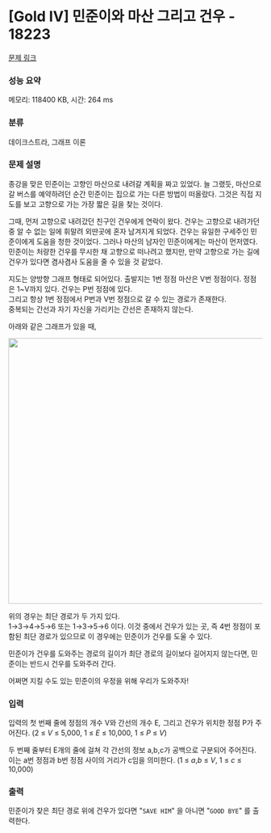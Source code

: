 # [Gold IV] 민준이와 마산 그리고 건우 - 18223 

[문제 링크](https://www.acmicpc.net/problem/18223) 

### 성능 요약

메모리: 118400 KB, 시간: 264 ms

### 분류

데이크스트라, 그래프 이론

### 문제 설명

<p>종강을 맞은 민준이는 고향인 마산으로 내려갈 계획을 짜고 있었다. 늘 그랬듯, 마산으로 갈 버스를 예약하려던 순간 민준이는 집으로 가는 다른 방법이 떠올랐다. 그것은 직접 지도를 보고 고향으로 가는 가장 짧은 길을 찾는 것이다.</p>

<p>그때, 먼저 고향으로 내려갔던 친구인 건우에게 연락이 왔다. 건우는 고향으로 내려가던 중 알 수 없는 일에 휘말려 외딴곳에 혼자 남겨지게 되었다. 건우는 유일한 구세주인 민준이에게 도움을 청한 것이었다. 그러나 마산의 남자인 민준이에게는 마산이 먼저였다. 민준이는 처량한 건우를 무시한 채 고향으로 떠나려고 했지만, 만약 고향으로 가는 길에 건우가 있다면 겸사겸사 도움을 줄 수 있을 것 같았다.</p>

<p>지도는 양방향 그래프 형태로 되어있다. 출발지는 1번 정점 마산은 V번 정점이다. 정점은 1~V까지 있다. 건우는 P번 정점에 있다.<br>
그리고 항상 1번 정점에서 P번과 V번 정점으로 갈 수 있는 경로가 존재한다.<br>
중복되는 간선과 자기 자신을 가리키는 간선은 존재하지 않는다.</p>

<p>아래와 같은 그래프가 있을 때,</p>

<p style="text-align: center;"><img alt="" src="https://upload.acmicpc.net/202a6118-5a5c-462c-bce9-e9303701e63a/-/crop/724x635/187,35/-/preview/" style="height: 526px; width: 600px;"></p>

<p>위의 경우는 최단 경로가 두 가지 있다.<br>
1→3→4→5→6 또는 1→3→5→6 이다. 이것 중에서 건우가 있는 곳, 즉 4번 정점이 포함된 최단 경로가 있으므로 이 경우에는 민준이가 건우를 도울 수 있다.</p>

<p>민준이가 건우를 도와주는 경로의 길이가 최단 경로의 길이보다 길어지지 않는다면, 민준이는 반드시 건우를 도와주러 간다.</p>

<p>어쩌면 지킬 수도 있는 민준이의 우정을 위해 우리가 도와주자!</p>

### 입력 

 <p>입력의 첫 번째 줄에 정점의 개수 V와 간선의 개수 E<em>,</em> 그리고 건우가 위치한 정점 P가 주어진다. (2 ≤ <em>V  </em>≤ 5,000, 1 ≤ <em>E </em>≤ 10,000, 1 ≤ <em>P  </em>≤ <em>V</em>)</p>

<p>두 번째 줄부터 E개의 줄에 걸쳐 각 간선의 정보 a,b,c가 공백으로 구분되어 주어진다. 이는 a번 정점과 b번 정점 사이의 거리가 c임을 의미한다. (1 ≤ <em>a</em>,<em>b </em>≤ <em>V</em>, 1 ≤ <em>c  </em>≤ 10,000)</p>

### 출력 

 <p>민준이가 찾은 최단 경로 위에 건우가 있다면 "<code>SAVE HIM</code>" 을 아니면 "<code>GOOD BYE</code>" 를 출력한다.</p>


